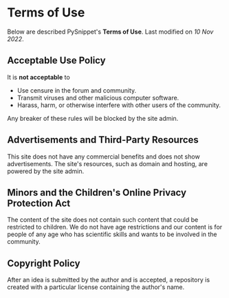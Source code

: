 # Terms of Use

Below are described PySnippet's **Terms of Use**. Last modified on _10 Nov 2022_.

## Acceptable Use Policy

It is **not acceptable** to

- Use censure in the forum and community.
- Transmit viruses and other malicious computer software.
- Harass, harm, or otherwise interfere with other users of the community.

Any breaker of these rules will be blocked by the site admin.

## Advertisements and Third-Party Resources

This site does not have any commercial benefits and does not show advertisements. The site's resources, such as domain
and hosting, are powered by the site admin.

## Minors and the Children's Online Privacy Protection Act

The content of the site does not contain such content that could be restricted to children. We do not have age
restrictions and our content is for people of any age who has scientific skills and wants to be involved in the
community.

## Copyright Policy

After an idea is submitted by the author and is accepted, a repository is created with a particular license containing
the author's name.